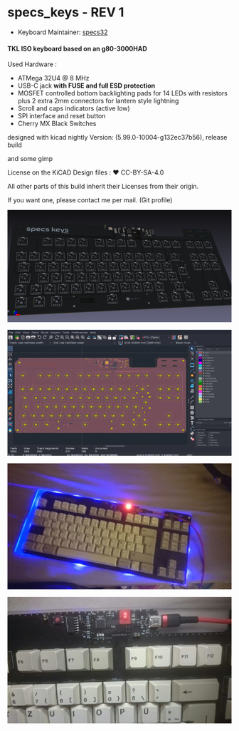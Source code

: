 # specs_keys - REV 1 
* Keyboard Maintainer: [specs32](https://github.com/yourusername)

#### TKL ISO keyboard based on an g80-3000HAD

Used Hardware :
  - ATMega 32U4 @ 8 MHz
  - USB-C jack **with FUSE and full ESD protection**
  - MOSFET controlled bottom backlighting pads for 14 LEDs with resistors plus 2 extra 2mm connectors for lantern style lightning
  - Scroll and caps indicators (active low)
  - SPI interface and reset button
  - Cherry MX Black Switches

designed with kicad nightly Version: (5.99.0-10004-g132ec37b56), release build

and some gimp

License on the KiCAD Design files : ♥ CC-BY-SA-4.0

All other parts of this build inherit their Licenses from their origin.

If you want one, please contact me per mail. (Git profile)

![3d-VIEW](https://github.com/specs32/specs_keys/blob/main/gh80-3003-nicosmod/gh80-3003-nicosmod.png)

![PCB](https://github.com/specs32/specs_keys/blob/main/gh80-3003-nicosmod/pcb.png) 

![FOTO1](https://github.com/specs32/specs_keys/blob/main/photo_2021-05-04_18-33-33.jpg)

![FOTO2](https://github.com/specs32/specs_keys/blob/main/photo_2021-05-04_18-33-43.jpg)


